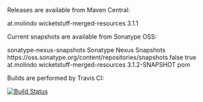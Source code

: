 Releases are available from Maven Central:

<dependency>
    <groupId>at.molindo</groupId>
    <artifactId>wicketstuff-merged-resources</artifactId>
    <version>3.1.1</version>
</dependency>

Current snapshots are available from Sonatype OSS:

<repository>
  <id>sonatype-nexus-snapshots</id>
  <name>Sonatype Nexus Snapshots</name>
  <url>https://oss.sonatype.org/content/repositories/snapshots</url>
  <releases><enabled>false</enabled></releases>
  <snapshots><enabled>true</enabled></snapshots>
</repository>

<dependency>
  <groupId>at.molindo</groupId>
  <artifactId>wicketstuff-merged-resources</artifactId>
  <version>3.1.2-SNAPSHOT</version>
  <type>pom</type>
</dependency>

Builds are performed by Travis CI:

[![Build Status](https://travis-ci.org/molindo/wicketstuff-merged-resources.png?branch=master)](https://travis-ci.org/molindo/wicketstuff-merged-resources)

